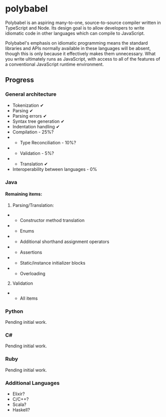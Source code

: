 # polybabel

Polybabel is an aspiring many-to-one, source-to-source compiler written in TypeScript and Node. Its design goal is to allow developers to write idiomatic code in other languages which can compile to JavaScript.

Polybabel's emphasis on idiomatic programming means the standard libraries and APIs normally available in these languages will be absent, though this is only because it effectively makes them unnecessary. What you write ultimately runs as JavaScript, with access to all of the features of a conventional JavaScript runtime environment.

## Progress

### General architecture

* Tokenization ✔
* Parsing ✔
* Parsing errors ✔
* Syntax tree generation ✔
* Indentation handling ✔
* Compilation - 25%?
* * Type Reconciliation - 10%?
* * Validation - 5%?
* * Translation ✔
* Interoperability between languages - 0%

### Java
#### Remaining items:
1. Parsing/Translation:
* * Constructor method translation
* * Enums
* * Additional shorthand assignment operators
* * Assertions
* * Static/instance initializer blocks
* * Overloading
2. Validation
* * All items

### Python
Pending initial work.

### C#
Pending initial work.

### Ruby
Pending initial work.

### Additional Languages
* Elixir?
* C/C++?
* Scala?
* Haskell?
